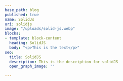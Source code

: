 ```yaml
---
base_path: blog
published: true
name: SolidJs
uri: solidjs
image: "/uploads/solid-js.webp"
blocks:
- template: block-content
  heading: SolidJS
  body: "<p>This is the text</p>"
seo:
  title: SolidJS
  description: This is the description for solidJS
  open_graph_image: ''

---
```

